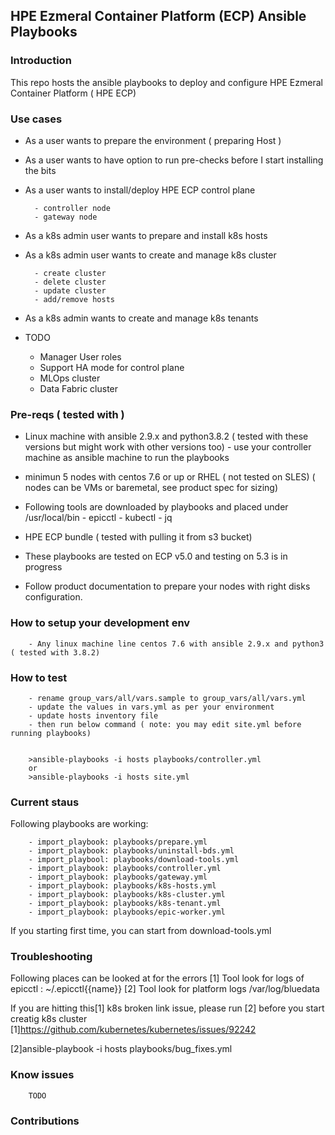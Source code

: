 ## HPE  Ezmeral Container Platform (ECP)  Ansible Playbooks

### Introduction
This repo hosts the ansible playbooks to deploy and configure HPE Ezmeral Container Platform ( HPE ECP)

### Use cases
  - As a user wants to prepare the environment ( preparing Host )
  - As a user wants to have option to run pre-checks before I start installing the bits
  - As a user wants to install/deploy HPE ECP control plane

          - controller node
          - gateway node
  - As a k8s admin user wants to prepare and install k8s hosts
  - As a k8s admin user wants to create and manage k8s cluster
  
          - create cluster
          - delete cluster
          - update cluster
          - add/remove hosts
  - As a k8s admin wants to create and manage k8s tenants
  - TODO
	
	- Manager User roles
	- Support HA mode for control plane
  	- MLOps cluster
	- Data Fabric cluster
  

### Pre-reqs ( tested with )
- Linux machine with ansible 2.9.x and python3.8.2 ( tested with these versions but might work with other versions too)
        - use your controller machine as ansible machine to run the playbooks
- minimun 5 nodes with centos 7.6 or up or RHEL ( not tested on SLES) ( nodes can be VMs or baremetal, see product spec for sizing)
- Following tools are downloaded by playbooks and placed under /usr/local/bin
        - epicctl
        - kubectl
        - jq

- HPE ECP bundle ( tested with pulling it from s3 bucket)
- These playbooks are tested on ECP v5.0 and testing on 5.3 is in progress
- Follow product documentation to prepare your nodes with right disks configuration.

### How to setup your development env
        - Any linux machine line centos 7.6 with ansible 2.9.x and python3 ( tested with 3.8.2)
### How to test
        - rename group_vars/all/vars.sample to group_vars/all/vars.yml
        - update the values in vars.yml as per your environment
        - update hosts inventory file
        - then run below command ( note: you may edit site.yml before running playbooks)

        
        >ansible-playbooks -i hosts playbooks/controller.yml
        or
        >ansible-playbooks -i hosts site.yml
        
### Current staus

Following playbooks are working:

        - import_playbook: playbooks/prepare.yml
        - import_playbook: playbooks/uninstall-bds.yml
        - import_playbool: playbooks/download-tools.yml
        - import_playbook: playbooks/controller.yml
        - import_playbook: playbooks/gateway.yml
        - import_playbook: playbooks/k8s-hosts.yml
        - import_playbook: playbooks/k8s-cluster.yml
        - import_playbook: playbooks/k8s-tenant.yml
        - import_playbook: playbooks/epic-worker.yml

If you starting first time, you can start from download-tools.yml

### Troubleshooting
Following places can be looked at for the errors
[1] Tool look for logs of epicctl : ~/.epicctl{{name}}
[2] Tool look for platform logs /var/log/bluedata

If you are hitting this[1] k8s broken link issue, please run [2] before you start creatig  k8s cluster
[1]https://github.com/kubernetes/kubernetes/issues/92242

[2]ansible-playbook -i hosts playbooks/bug_fixes.yml

### Know issues
        TODO

### Contributions



